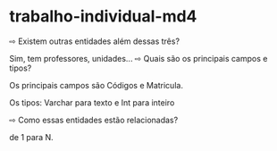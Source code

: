 # trabalho-individual-md4



⇨ Existem outras entidades além dessas três?

Sim, tem professores, unidades...
⇨ Quais são os principais campos e tipos?

Os principais campos são Códigos e Matricula.

Os tipos: Varchar para texto e Int para inteiro

⇨ Como essas entidades estão relacionadas?

de 1 para N.
